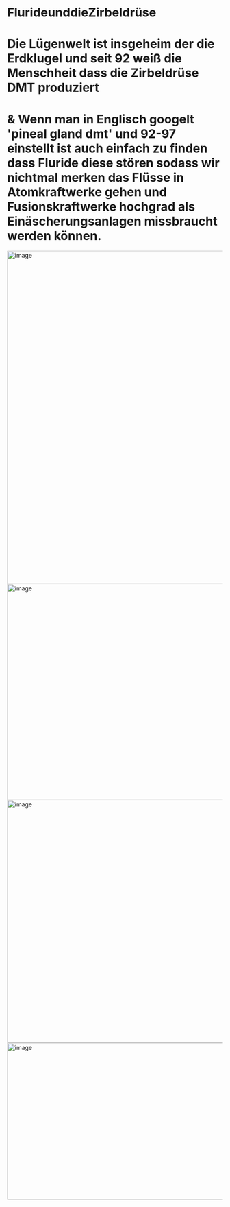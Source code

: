 # FlurideunddieZirbeldrüse

# Die Lügenwelt ist insgeheim der die Erdklugel und seit 92 weiß die Menschheit dass die Zirbeldrüse DMT produziert
# & Wenn man in Englisch googelt 'pineal gland dmt' und 92-97 einstellt ist auch einfach zu finden dass Fluride diese stören sodass wir nichtmal merken das Flüsse in Atomkraftwerke gehen und Fusionskraftwerke hochgrad als Einäscherungsanlagen missbraucht werden können.

<img width="824" height="777" alt="image" src="https://github.com/user-attachments/assets/e1942cbb-83a0-4010-a8f1-275f14369338" />

<img width="791" height="504" alt="image" src="https://github.com/user-attachments/assets/e4cd3adc-6c44-45bb-bd76-a39c65bc662a" />

<img width="800" height="567" alt="image" src="https://github.com/user-attachments/assets/6da163ed-1acb-4636-82d2-a60397d62e60" />

<img width="800" height="366" alt="image" src="https://github.com/user-attachments/assets/dc4cc19b-4816-4af3-bddb-c4f2595a6105" />

